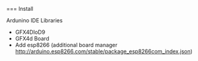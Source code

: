 ===
Install

Ardunino IDE
Libraries
* GFX4DIoD9
* GFX4d
Board
* Add esp8266 (additional board manager http://arduino.esp8266.com/stable/package_esp8266com_index.json)